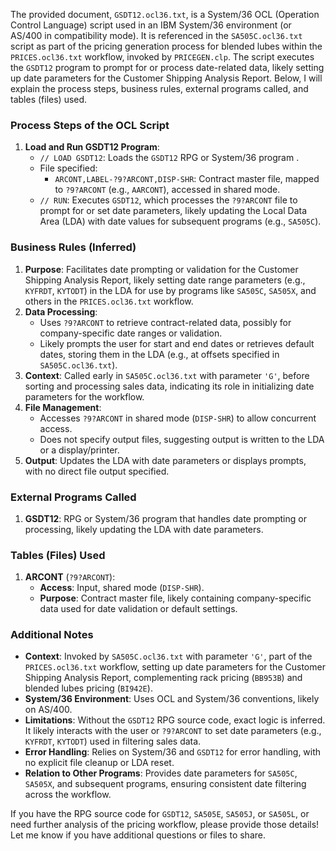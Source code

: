 The provided document, `GSDT12.ocl36.txt`, is a System/36 OCL (Operation Control Language) script used in an IBM System/36 environment (or AS/400 in compatibility mode). It is referenced in the `SA505C.ocl36.txt` script as part of the pricing generation process for blended lubes within the `PRICES.ocl36.txt` workflow, invoked by `PRICEGEN.clp`. The script executes the `GSDT12` program to prompt for or process date-related data, likely setting up date parameters for the Customer Shipping Analysis Report. Below, I will explain the process steps, business rules, external programs called, and tables (files) used.

### Process Steps of the OCL Script

1. **Load and Run GSDT12 Program**:
   - `// LOAD GSDT12`: Loads the `GSDT12` RPG or System/36 program .
   - File specified:
     - `ARCONT,LABEL-?9?ARCONT,DISP-SHR`: Contract master file, mapped to `?9?ARCONT` (e.g., `AARCONT`), accessed in shared mode.
   - `// RUN`: Executes `GSDT12`, which processes the `?9?ARCONT` file to prompt for or set date parameters, likely updating the Local Data Area (LDA) with date values for subsequent programs (e.g., `SA505C`).

### Business Rules (Inferred)

1. **Purpose**: Facilitates date prompting or validation for the Customer Shipping Analysis Report, likely setting date range parameters (e.g., `KYFRDT`, `KYTODT`) in the LDA for use by programs like `SA505C`, `SA505X`, and others in the `PRICES.ocl36.txt` workflow.
2. **Data Processing**:
   - Uses `?9?ARCONT` to retrieve contract-related data, possibly for company-specific date ranges or validation.
   - Likely prompts the user for start and end dates or retrieves default dates, storing them in the LDA (e.g., at offsets specified in `SA505C.ocl36.txt`).
3. **Context**: Called early in `SA505C.ocl36.txt` with parameter `'G'`, before sorting and processing sales data, indicating its role in initializing date parameters for the workflow.
4. **File Management**:
   - Accesses `?9?ARCONT` in shared mode (`DISP-SHR`) to allow concurrent access.
   - Does not specify output files, suggesting output is written to the LDA or a display/printer.
5. **Output**: Updates the LDA with date parameters or displays prompts, with no direct file output specified.

### External Programs Called

1. **GSDT12**: RPG or System/36 program that handles date prompting or processing, likely updating the LDA with date parameters.

### Tables (Files) Used

1. **ARCONT** (`?9?ARCONT`):
   - **Access**: Input, shared mode (`DISP-SHR`).
   - **Purpose**: Contract master file, likely containing company-specific data used for date validation or default settings.

### Additional Notes

- **Context**: Invoked by `SA505C.ocl36.txt` with parameter `'G'`, part of the `PRICES.ocl36.txt` workflow, setting up date parameters for the Customer Shipping Analysis Report, complementing rack pricing (`BB953B`) and blended lubes pricing (`BI942E`).
- **System/36 Environment**: Uses OCL and System/36 conventions, likely on AS/400.
- **Limitations**: Without the `GSDT12` RPG source code, exact logic is inferred. It likely interacts with the user or `?9?ARCONT` to set date parameters (e.g., `KYFRDT`, `KYTODT`) used in filtering sales data.
- **Error Handling**: Relies on System/36 and `GSDT12` for error handling, with no explicit file cleanup or LDA reset.
- **Relation to Other Programs**: Provides date parameters for `SA505C`, `SA505X`, and subsequent programs, ensuring consistent date filtering across the workflow.

If you have the RPG source code for `GSDT12`, `SA505E`, `SA505J`, or `SA505L`, or need further analysis of the pricing workflow, please provide those details! Let me know if you have additional questions or files to share.